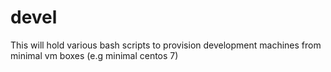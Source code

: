 # devel
This will hold various bash scripts to provision development machines from minimal vm boxes (e.g minimal centos 7)
